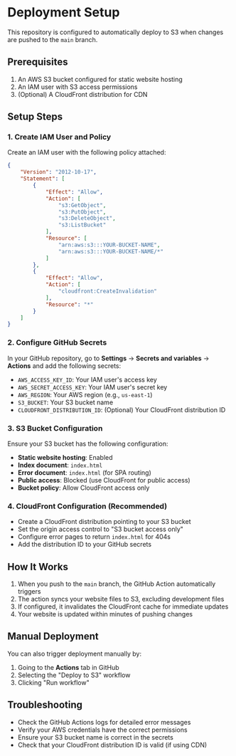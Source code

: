 # Deployment Setup

This repository is configured to automatically deploy to S3 when changes are pushed to the `main` branch.

## Prerequisites

1. An AWS S3 bucket configured for static website hosting
2. An IAM user with S3 access permissions
3. (Optional) A CloudFront distribution for CDN

## Setup Steps

### 1. Create IAM User and Policy

Create an IAM user with the following policy attached:

```json
{
    "Version": "2012-10-17",
    "Statement": [
        {
            "Effect": "Allow",
            "Action": [
                "s3:GetObject",
                "s3:PutObject",
                "s3:DeleteObject",
                "s3:ListBucket"
            ],
            "Resource": [
                "arn:aws:s3:::YOUR-BUCKET-NAME",
                "arn:aws:s3:::YOUR-BUCKET-NAME/*"
            ]
        },
        {
            "Effect": "Allow",
            "Action": [
                "cloudfront:CreateInvalidation"
            ],
            "Resource": "*"
        }
    ]
}
```

### 2. Configure GitHub Secrets

In your GitHub repository, go to **Settings** → **Secrets and variables** → **Actions** and add the following secrets:

- `AWS_ACCESS_KEY_ID`: Your IAM user's access key
- `AWS_SECRET_ACCESS_KEY`: Your IAM user's secret key
- `AWS_REGION`: Your AWS region (e.g., `us-east-1`)
- `S3_BUCKET`: Your S3 bucket name
- `CLOUDFRONT_DISTRIBUTION_ID`: (Optional) Your CloudFront distribution ID

### 3. S3 Bucket Configuration

Ensure your S3 bucket has the following configuration:

- **Static website hosting**: Enabled
- **Index document**: `index.html`
- **Error document**: `index.html` (for SPA routing)
- **Public access**: Blocked (use CloudFront for public access)
- **Bucket policy**: Allow CloudFront access only

### 4. CloudFront Configuration (Recommended)

- Create a CloudFront distribution pointing to your S3 bucket
- Set the origin access control to "S3 bucket access only"
- Configure error pages to return `index.html` for 404s
- Add the distribution ID to your GitHub secrets

## How It Works

1. When you push to the `main` branch, the GitHub Action automatically triggers
2. The action syncs your website files to S3, excluding development files
3. If configured, it invalidates the CloudFront cache for immediate updates
4. Your website is updated within minutes of pushing changes

## Manual Deployment

You can also trigger deployment manually by:
1. Going to the **Actions** tab in GitHub
2. Selecting the "Deploy to S3" workflow
3. Clicking "Run workflow"

## Troubleshooting

- Check the GitHub Actions logs for detailed error messages
- Verify your AWS credentials have the correct permissions
- Ensure your S3 bucket name is correct in the secrets
- Check that your CloudFront distribution ID is valid (if using CDN)
